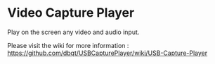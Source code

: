 # Video Capture Player
Play on the screen any video and audio input.

Please visit the wiki for more information :
https://github.com/dbqt/USBCapturePlayer/wiki/USB-Capture-Player
